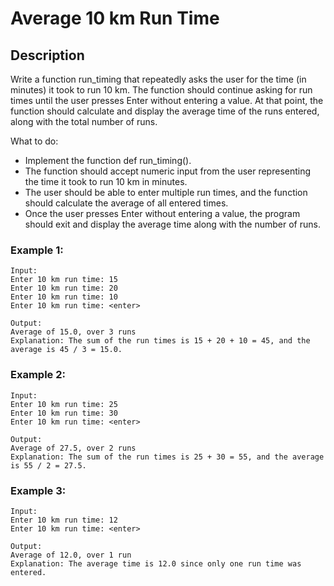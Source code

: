 # Average 10 km Run Time

## Description
Write a function run_timing that repeatedly asks the user for the time (in minutes) it took to run 10 km. The function should continue asking for run times until the user presses Enter without entering a value. At that point, the function should calculate and display the average time of the runs entered, along with the total number of runs.

What to do:
* Implement the function def run_timing().
* The function should accept numeric input from the user representing the time it took to run 10 km in minutes.
* The user should be able to enter multiple run times, and the function should calculate the average of all entered times.
* Once the user presses Enter without entering a value, the program should exit and display the average time along with the number of runs.

### Example 1:
```
Input:
Enter 10 km run time: 15
Enter 10 km run time: 20
Enter 10 km run time: 10
Enter 10 km run time: <enter>

Output:
Average of 15.0, over 3 runs
Explanation: The sum of the run times is 15 + 20 + 10 = 45, and the average is 45 / 3 = 15.0.
``` 

### Example 2:
```
Input:
Enter 10 km run time: 25
Enter 10 km run time: 30
Enter 10 km run time: <enter>

Output:
Average of 27.5, over 2 runs
Explanation: The sum of the run times is 25 + 30 = 55, and the average is 55 / 2 = 27.5.
``` 

### Example 3:
```
Input:
Enter 10 km run time: 12
Enter 10 km run time: <enter>

Output:
Average of 12.0, over 1 run
Explanation: The average time is 12.0 since only one run time was entered.
```